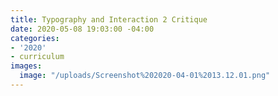 ```yaml
---
title: Typography and Interaction 2 Critique
date: 2020-05-08 19:03:00 -04:00
categories:
- '2020'
- curriculum
images:
  image: "/uploads/Screenshot%202020-04-01%2013.12.01.png"
---
```


